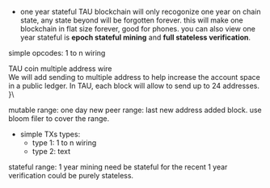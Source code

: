 * one year stateful
TAU blockchain will only recogonize one year on chain state, any state beyond will be forgotten forever. this will make one blockchain in flat size forever, good for phones. you can also view one year stateful is **epoch stateful mining** and **full stateless verification**. 

simple opcodes: 1 to n wiring

TAU coin multiple address wire <br>
We will add sending to multiple address to help increase the account space in a public ledger. In TAU, each block will allow to send up to 24 addresses. 
}\


mutable range: one day
new peer range: last new address added block. use bloom filer to cover the range.
* simple TXs types: 
  * type 1:  1 to n wiring
  * type 2:  text

stateful range: 1 year
mining need be stateful for the recent 1 year
verification could be purely stateless. 

